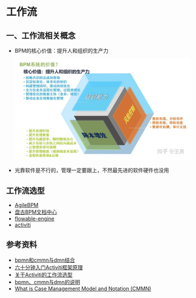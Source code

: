 # 工作流

## 一、工作流相关概念

- BPM的核心价值：提升人和组织的生产力

    ![avatar](./img/workflow/bpm_solve.png)

- 光靠软件是不行的，管理一定要跟上，不然最先进的软件硬件也没用

## 工作流选型

- [AgileBPM](https://gitee.com/agile-bpm)
- [盘古BPM文档中心](http://help.pangubpm.com/)
- [flowable-engine](https://github.com/flowable/flowable-engine)
- [activiti](https://github.com/Activiti/Activiti)

## 参考资料

- [bpmn和cmmn与dmn结合](https://blog.csdn.net/qq_30739519/article/details/106622771?utm_medium=distribute.pc_relevant.none-task-blog-BlogCommendFromMachineLearnPai2-9.compare&depth_1-utm_source=distribute.pc_relevant.none-task-blog-BlogCommendFromMachineLearnPai2-9.compare)
- [六十分钟入门Activiti框架原理](https://www.jianshu.com/p/4af9d168805e)
- [关于Activiti的工作流选型](https://www.cnblogs.com/f2flow/p/7147712.html)
- [bpmn、cmmn与dmn的说明](http://www.pangubpm.com/doc93.html)
- [What is Case Management Model and Notation (CMMN)](https://www.visual-paradigm.com/guide/cmmn/what-is-cmmn/)
